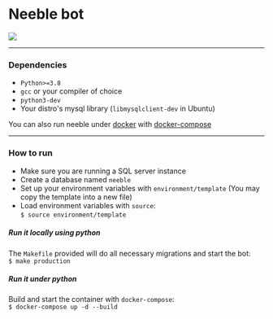 # Neeble bot

<img src="https://c.tenor.com/1HAl-cmOzswAAAAd/worms-meninblack.gif">

---

### Dependencies

- `Python>=3.8`
- `gcc` or your compiler of choice
- `python3-dev`
- Your distro's mysql library (`libmysqlclient-dev` in Ubuntu)

You can also run neeble under [docker](https://www.docker.com/) with [docker-compose](https://docs.docker.com/compose/)

---

### How to run

- Make sure you are running a SQL server instance
- Create a database named `neeble`
- Set up your environment variables with `environment/template` (You may copy the template into a new file)
- Load environment variables with `source`:  
`$ source environment/template`

##### Run it locally using python
The `Makefile` provided will do all necessary migrations and start the bot:  
`$ make production`

##### Run it under python
Build and start the container with `docker-compose`:  
`$ docker-compose up -d --build`
